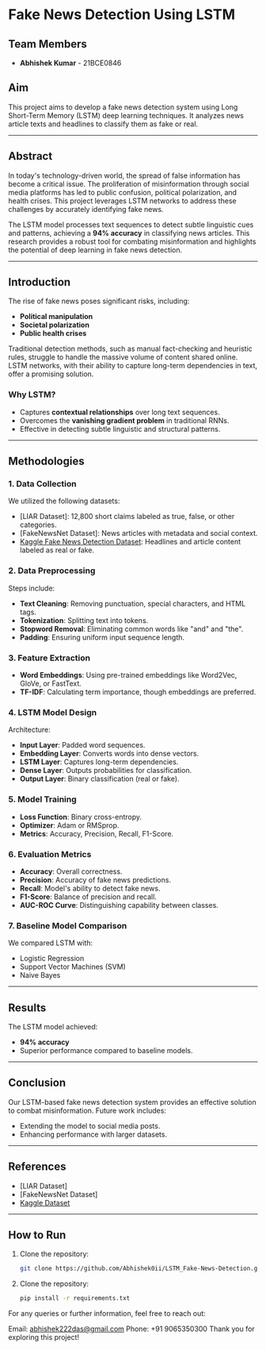 # Fake News Detection Using LSTM

## Team Members
- **Abhishek Kumar** - 21BCE0846

## Aim
This project aims to develop a fake news detection system using Long Short-Term Memory (LSTM) deep learning techniques. It analyzes news article texts and headlines to classify them as fake or real.

---

## Abstract
In today's technology-driven world, the spread of false information has become a critical issue. The proliferation of misinformation through social media platforms has led to public confusion, political polarization, and health crises. This project leverages LSTM networks to address these challenges by accurately identifying fake news.

The LSTM model processes text sequences to detect subtle linguistic cues and patterns, achieving a **94% accuracy** in classifying news articles. This research provides a robust tool for combating misinformation and highlights the potential of deep learning in fake news detection.

---

## Introduction
The rise of fake news poses significant risks, including:
- **Political manipulation**
- **Societal polarization**
- **Public health crises**

Traditional detection methods, such as manual fact-checking and heuristic rules, struggle to handle the massive volume of content shared online. LSTM networks, with their ability to capture long-term dependencies in text, offer a promising solution.

### Why LSTM?
- Captures **contextual relationships** over long text sequences.
- Overcomes the **vanishing gradient problem** in traditional RNNs.
- Effective in detecting subtle linguistic and structural patterns.

---

## Methodologies

### 1. Data Collection
We utilized the following datasets:
- [LIAR Dataset]: 12,800 short claims labeled as true, false, or other categories.
- [FakeNewsNet Dataset]: News articles with metadata and social context.
- [Kaggle Fake News Detection Dataset](https://www.kaggle.com): Headlines and article content labeled as real or fake.

### 2. Data Preprocessing
Steps include:
- **Text Cleaning**: Removing punctuation, special characters, and HTML tags.
- **Tokenization**: Splitting text into tokens.
- **Stopword Removal**: Eliminating common words like "and" and "the".
- **Padding**: Ensuring uniform input sequence length.

### 3. Feature Extraction
- **Word Embeddings**: Using pre-trained embeddings like Word2Vec, GloVe, or FastText.
- **TF-IDF**: Calculating term importance, though embeddings are preferred.

### 4. LSTM Model Design
Architecture:
- **Input Layer**: Padded word sequences.
- **Embedding Layer**: Converts words into dense vectors.
- **LSTM Layer**: Captures long-term dependencies.
- **Dense Layer**: Outputs probabilities for classification.
- **Output Layer**: Binary classification (real or fake).

### 5. Model Training
- **Loss Function**: Binary cross-entropy.
- **Optimizer**: Adam or RMSprop.
- **Metrics**: Accuracy, Precision, Recall, F1-Score.

### 6. Evaluation Metrics
- **Accuracy**: Overall correctness.
- **Precision**: Accuracy of fake news predictions.
- **Recall**: Model's ability to detect fake news.
- **F1-Score**: Balance of precision and recall.
- **AUC-ROC Curve**: Distinguishing capability between classes.

### 7. Baseline Model Comparison
We compared LSTM with:
- Logistic Regression
- Support Vector Machines (SVM)
- Naive Bayes

---

## Results
The LSTM model achieved:
- **94% accuracy**
- Superior performance compared to baseline models.

---

## Conclusion
Our LSTM-based fake news detection system provides an effective solution to combat misinformation. Future work includes:
- Extending the model to social media posts.
- Enhancing performance with larger datasets.

---

## References
- [LIAR Dataset]
- [FakeNewsNet Dataset]
- [Kaggle Dataset](https://www.kaggle.com)

---

## How to Run
1. Clone the repository:
   ```bash
   git clone https://github.com/Abhishek0ii/LSTM_Fake-News-Detection.git

2. Clone the repository:
   ```bash
   pip install -r requirements.txt


For any queries or further information, feel free to reach out:

Email: abhishek222das@gmail.com
Phone: +91 9065350300
Thank you for exploring this project!

